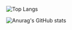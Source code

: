 ![Top Langs](https://github-readme-stats.vercel.app/api/top-langs/?username=rakaso598&layout=compact)

![Anurag's GitHub stats](https://github-readme-stats.vercel.app/api?username=rakaso598)

